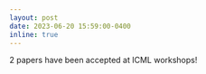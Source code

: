 ```yaml
---
layout: post
date: 2023-06-20 15:59:00-0400
inline: true
---
```


2 papers have been accepted at ICML workshops!